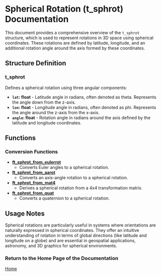 # Spherical Rotation (t_sphrot) Documentation

This document provides a comprehensive overview of the `t_sphrot` structure, which is used to represent rotations in 3D space using spherical coordinates. These rotations are defined by latitude, longitude, and an additional rotation angle around the axis formed by these coordinates.

## Structure Definition

### t_sphrot
Defines a spherical rotation using three angular components:

- **`lat`: float** - Latitude angle in radians, often denoted as theta. Represents the angle down from the z-axis.
- **`lon`: float** - Longitude angle in radians, often denoted as phi. Represents the angle around the z-axis from the x-axis.
- **`angle`: float** - Rotation angle in radians around the axis defined by the latitude and longitude coordinates.

## Functions

### Conversion Functions
- **[ft_sphrot_from_eulerrot](./ft_sphrot_from_eulerrot.md)**
  - Converts Euler angles to a spherical rotation.
- **[ft_sphrot_from_aarot](./ft_sphrot_from_aarot.md)**
  - Converts an axis-angle rotation to a spherical rotation.
- **[ft_sphrot_from_mat4](./ft_sphrot_from_mat4.md)**
  - Derives a spherical rotation from a 4x4 transformation matrix.
- **[ft_sphrot_from_quat](./ft_sphrot_from_quat.md)**
  - Converts a quaternion to a spherical rotation.

## Usage Notes
Spherical rotations are particularly useful in systems where orientations are naturally expressed in spherical coordinates. They offer an intuitive understanding of rotation in terms of global directions (like latitude and longitude on a globe) and are essential in geospatial applications, astronomy, and 3D graphics for spherical environments.

### Return to the Home Page of the Documentation
[Home](../../home.md)
